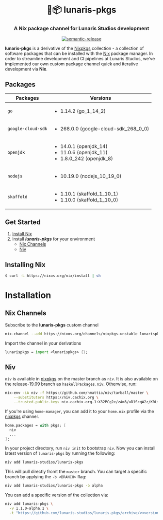 <h1 align="center" style="border-bottom: none;">🌙📦 lunaris-pkgs</h1>
<h3 align="center">A Nix package channel for Lunaris Studios development</h3>
<p align="center">
  <a href="#badge">
    <img alt="semantic-release" src="https://img.shields.io/badge/%20%20%F0%9F%93%A6%F0%9F%9A%80-semantic--release-e10079.svg">
  </a>
</p>

**lunaris-pkgs** is a derivative of the [Nixpkgs](https://github.com/nixos/nixpkgs) collection - a collection of software packages that can be installed with the [Nix](https://nixos.org/nix/) package manager. In order to streamline development and CI pipelines at Lunaris Studios, we've implemented our own custom package channel quick and iterative development via **Nix**.

## Packages

| Packages           | Versions                                                                                        |
| ------------------ | ----------------------------------------------------------------------------------------------- |
| `go`               | <ul><li>1.14.2 (go_1_14_2)</li></ul>                                                            |
| `google-cloud-sdk` | <ul><li>268.0.0 (google-cloud-sdk_268_0_0)</li></ul>                                            |
| `openjdk`          | <ul><li>14.0.1 (openjdk_14)</li><li>11.0.6 (openjdk_11)</li><li>1.8.0_242 (openjdk_8)</li></ul> |
| `nodejs`           | <ul><li>10.19.0 (nodejs_10_19_0)</li></ul>                                                      |
| `skaffold`         | <ul><li>1.10.1 (skaffold_1_10_1)</li><li>1.10.0 (skaffold_1_10_0)</li></ul>                     |

## Get Started

1. [Install Nix](#installing-nix)
2. Install **_lunaris-pkgs_** for your environment
   - [Nix Channels](#nix-channels)
   - [Niv](#niv)

## Installing Nix

```bash
$ curl -L https://nixos.org/nix/install | sh
```

# Installation

## Nix Channels

Subscribe to the **lunaris-pkgs** custom channel

```bash
nix-channel --add https://nixos.org/channels/nixpkgs-unstable lunarispkgs
```

Import the channel in your derivations

```nix
lunarispkgs = import <lunarispkgs> {};
```

## Niv

`niv` is available in [nixpkgs](https://github.com/NixOS/nixpkgs) on the master branch as `niv`. It is also available on the release-19.09 branch as `haskellPackages.niv`. Otherwise, run:

```bash
nix-env -iA niv -f https://github.com/nmattia/niv/tarball/master \
    --substituters https://niv.cachix.org \
    --trusted-public-keys niv.cachix.org-1:X32PCg2e/zAm3/uD1ScqW2z/K0LtDyNV7RdaxIuLgQM=
```

If you're using `home-manager`, you can add it to your `home.nix` profile via the [nixpkgs](https://github.com/NixOS/nixpkgs) channel.

```nix
home.packages = with pkgs; [
  niv
  ...
];
```

In your project directory, run `niv init` to bootstrap `niv`. Now you can install latest version of `lunaris-pkgs` by running the following:

```bash
niv add lunaris-studios/lunaris-pkgs
```

This will pull directly fromt the `master` branch. You can target a specific branch by applying the `-b <BRANCH>` flag:

```bash
niv add lunaris-studios/lunaris-pkgs -b alpha
```

You can add a specific version of the collection via:

```bash
niv add lunaris-pkgs \
  -v 1.1.0-alpha.1 \
  -t "https://github.com/lunaris-studios/lunaris-pkgs/archive/v<version>.tar.gz"
```
